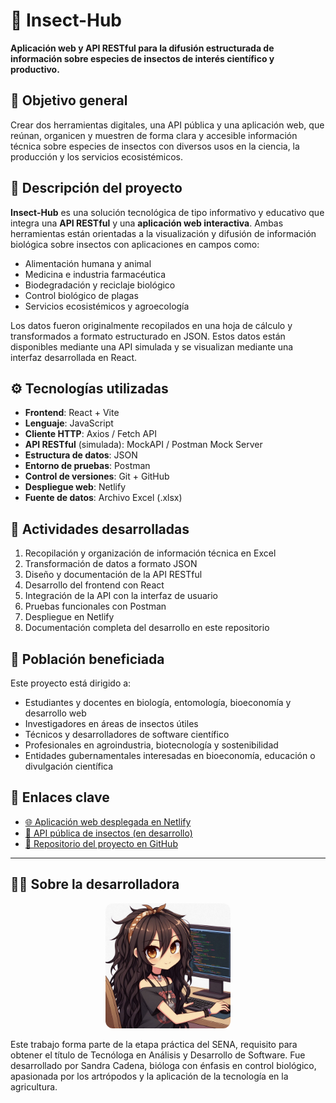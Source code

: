 # 🐞 Insect-Hub
**Aplicación web y API RESTful para la difusión estructurada de información sobre especies de insectos de interés científico y productivo.**

## 🧭 Objetivo general
Crear dos herramientas digitales, una API pública y una aplicación web, que reúnan, organicen y muestren de forma clara y accesible información técnica sobre especies de insectos con diversos usos en la ciencia, la producción y los servicios ecosistémicos.

## 📝 Descripción del proyecto
**Insect-Hub** es una solución tecnológica de tipo informativo y educativo que integra una **API RESTful** y una **aplicación web interactiva**. Ambas herramientas están orientadas a la visualización y difusión de información biológica sobre insectos con aplicaciones en campos como:
- Alimentación humana y animal  
- Medicina e industria farmacéutica  
- Biodegradación y reciclaje biológico  
- Control biológico de plagas  
- Servicios ecosistémicos y agroecología  

Los datos fueron originalmente recopilados en una hoja de cálculo y transformados a formato estructurado en JSON. Estos datos están disponibles mediante una API simulada y se visualizan mediante una interfaz desarrollada en React.

## ⚙️ Tecnologías utilizadas
- **Frontend**: React + Vite  
- **Lenguaje**: JavaScript  
- **Cliente HTTP**: Axios / Fetch API  
- **API RESTful** (simulada): MockAPI / Postman Mock Server  
- **Estructura de datos**: JSON  
- **Entorno de pruebas**: Postman  
- **Control de versiones**: Git + GitHub  
- **Despliegue web**: Netlify  
- **Fuente de datos**: Archivo Excel (.xlsx)  

## 📌 Actividades desarrolladas
1. Recopilación y organización de información técnica en Excel  
2. Transformación de datos a formato JSON  
3. Diseño y documentación de la API RESTful  
4. Desarrollo del frontend con React  
5. Integración de la API con la interfaz de usuario  
6. Pruebas funcionales con Postman  
7. Despliegue en Netlify  
8. Documentación completa del desarrollo en este repositorio  

## 👥 Población beneficiada
Este proyecto está dirigido a:
- Estudiantes y docentes en biología, entomología, bioeconomía y desarrollo web  
- Investigadores en áreas de insectos útiles  
- Técnicos y desarrolladores de software científico  
- Profesionales en agroindustria, biotecnología y sostenibilidad
- Entidades gubernamentales interesadas en bioeconomía, educación o divulgación científica

## 🚀 Enlaces clave
- [🌐 Aplicación web desplegada en Netlify](https://insect-hub.netlify.app/home)  
- [🔗 API pública de insectos (en desarrollo)](https://en_desarrollo.api)  
- [📁 Repositorio del proyecto en GitHub](https://github.com/Kdnastone/insect-hub)

---
## 🙋‍♀️ Sobre la desarrolladora
<p align="center">
  <img src="public/profile1.jpg" alt="Desarrolladora del proyecto" width="200" style="border-radius: 12px;">
</p>
Este trabajo forma parte de la etapa práctica del SENA, requisito para obtener el título de Tecnóloga en Análisis y Desarrollo de Software.
Fue desarrollado por Sandra Cadena, bióloga con énfasis en control biológico, apasionada por los artrópodos y la aplicación de la tecnología en la agricultura.


